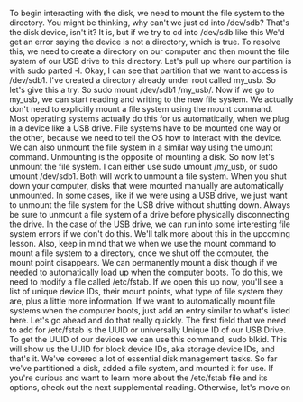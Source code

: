 To begin interacting with the disk, we need to mount the file system to the
directory. You might be thinking, why can't we just cd into /dev/sdb? That's the
disk device, isn't it? It is, but if we try to cd into /dev/sdb like this We'd
get an error saying the device is not a directory, which is true. To resolve
this, we need to create a directory on our computer and then mount the file
system of our USB drive to this directory. Let's pull up where our partition is
with sudo parted -l. Okay, I can see that partition that we want to access is
/dev/sdb1. I've created a directory already under root called my_usb. So let's
give this a try. So sudo mount /dev/sdb1 /my_usb/. Now if we go to my_usb, we
can start reading and writing to the new file system. We actually don't need to
explicitly mount a file system using the mount command. Most operating systems
actually do this for us automatically, when we plug in a device like a USB
drive. File systems have to be mounted one way or the other, because we need to
tell the OS how to interact with the device. We can also unmount the file system
in a similar way using the umount command. Unmounting is the opposite of
mounting a disk. So now let's unmount the file system. I can either use sudo
umount /my_usb, or sudo umount /dev/sdb1. Both will work to unmount a file
system. When you shut down your computer, disks that were mounted manually are
automatically unmounted. In some cases, like if we were using a USB drive, we
just want to unmount the file system for the USB drive without shutting down.
Always be sure to unmount a file system of a drive before physically
disconnecting the drive. In the case of the USB drive, we can run into some
interesting file system errors if we don't do this. We'll talk more about this
in the upcoming lesson. Also, keep in mind that we when we use the mount command
to mount a file system to a directory, once we shut off the computer, the mount
point disappears. We can permanently mount a disk though if we needed to
automatically load up when the computer boots. To do this, we need to modify a
file called /etc/fstab. If we open this up now, you'll see a list of unique
device IDs, their mount points, what type of file system they are, plus a little
more information. If we want to automatically mount file systems when the
computer boots, just add an entry similar to what's listed here. Let's go ahead
and do that really quickly. The first field that we need to add for /etc/fstab
is the UUID or universally Unique ID of our USB Drive. To get the UUID of our
devices we can use this command, sudo blkid. This will show us the UUID for
block device IDs, aka storage device IDs, and that's it. We've covered a lot of
essential disk management tasks. So far we've partitioned a disk, added a file
system, and mounted it for use. If you're curious and want to learn more about
the /etc/fstab file and its options, check out the next supplemental reading.
Otherwise, let's move on